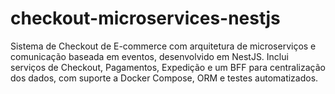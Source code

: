 # checkout-microservices-nestjs
Sistema de Checkout de E-commerce com arquitetura de microserviços e comunicação baseada em eventos, desenvolvido em NestJS.  Inclui serviços de Checkout, Pagamentos, Expedição e um BFF para centralização dos dados, com suporte a Docker Compose, ORM e testes automatizados.
